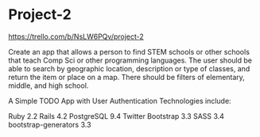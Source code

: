 # Project-2

https://trello.com/b/NsLW6PQv/project-2

Create an app that allows a person to find STEM schools or other schools that teach Comp Sci or other programming languages. 
The user should be able to search by geographic location, description or type of classes, and return the item or place on a map. There should be filters of elementary, middle, and high school.

A Simple TODO App with User Authentication
Technologies include:

Ruby 2.2
Rails 4.2
PostgreSQL 9.4
Twitter Bootstrap 3.3
SASS 3.4
bootstrap-generators 3.3
